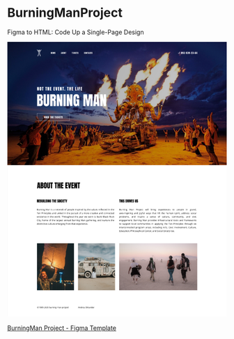 # BurningManProject

Figma to HTML: Code Up a Single-Page Design

![BurningMan Site](/burningman.png)

[BurningMan Project - Figma Template](https://www.figma.com/file/a93PLfH60rmxX6RyXBMbQr/Burning-Man)
